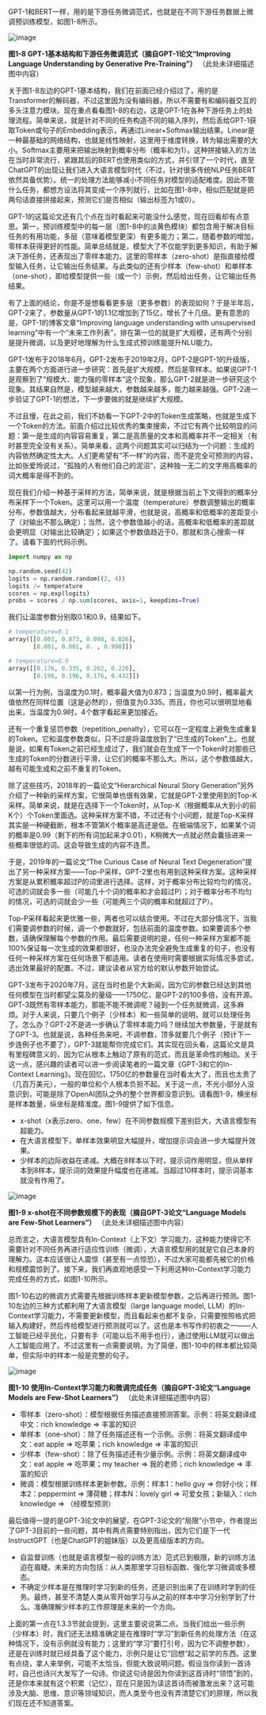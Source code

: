 GPT-1和BERT一样，用的是下游任务微调范式，也就是在不同下游任务数据上微调预训练模型，如图1-8所示。

![image](https://github.com/user-attachments/assets/4a153483-a7ba-4c51-b4dd-a015f3e2f61f)


**图1-8 GPT-1基本结构和下游任务微调范式（摘自GPT-1论文“Improving Language Understanding by Generative Pre-Training”）**
（此处未详细描述图中内容）

关于图1-8左边的GPT-1基本结构，我们在前面已经介绍过了，用的是Transformer的解码器，不过这里因为没有编码器，所以不需要有和编码器交互的多头注意力模块。现在重点看看图1-8的右边，这是GPT-1在各种下游任务上的处理流程。简单来说，就是针对不同的任务构造不同的输入序列，然后丢给GPT-1获取Token或句子的Embedding表示，再通过Linear+Softmax输出结果。Linear是一种最基础的网络结构，也就是线性映射，这里用于维度转换，转为输出需要的大小。Softmax主要用来把输出映射到概率分布（概率和为1）。这种拼接输入的方法在当时非常流行，紧跟其后的BERT也使用类似的方式，并引领了一个时代，直至ChatGPT的出现让我们进入大语言模型时代（不过，针对很多传统NLP任务BERT依然具备优势）。统一的处理方法能够减小不同任务对模型的适配难度。因此不管什么任务，都想方设法将其变成一个序列就行，比如在图1-8中，相似匹配就是把两句话直接拼接起来，预测它们是否相似（输出标签为1或0）。

GPT-1的这篇论文还有几个点在当时看起来可能没什么感觉，现在回看却有点意思。第一，预训练模型中的每一层（图1-8中的淡黄色模块）都包含用于解决目标任务的有用功能，多层（意味着模型更深）有更多能力；第二，随着参数的增加，零样本获得更好的性能。简单总结就是，模型大了不仅能学到更多知识，有助于解决下游任务，还表现出了零样本能力。这里的零样本（zero-shot）是指直接给模型输入任务，让它输出任务结果。与此类似的还有少样本（few-shot）和单样本（one-shot），即给模型提供一些（或一个）示例，然后给出任务，让它输出任务结果。

有了上面的结论，你是不是想看看更多层（更多参数）的表现如何？于是半年后，GPT-2来了，参数量从GPT-1的1.1亿增加到了15亿，增长了十几倍。更有意思的是，GPT-1的博客文章“Improving language understanding with unsupervised learning”中有一个“未来工作列表”，排在第一位的就是扩大规模，还有两个分别是提升微调，以及更好地理解为什么生成式预训练能提升NLU能力。

GPT-1发布于2018年6月，GPT-2发布于2019年2月，GPT-2是GPT-1的升级版，主要在两个方面进行进一步研究：首先是扩大规模，然后是零样本。如果说GPT-1是观察到了“规模大、能力强的零样本”这个现象，那么GPT-2就是进一步研究这个现象。其结果自然是，模型越来越大，参数越来越多，能力越来越强。GPT-2进一步验证了GPT-1的想法，下一步要做的就是继续扩大规模。

不过且慢，在此之前，我们不妨看一下GPT-2中的Token生成策略，也就是生成下一个Token的方法。前面介绍过比较优秀的集束搜索，不过它有两个比较明显的问题：第一是生成的内容容易重复，第二是高质量的文本和高概率并不一定相关（有时甚至完全没有关系）。简单来看，这两个问题其实可以归结为一个问题：生成的内容依然确定性太大。人们更希望有“不一样”的内容，而不是完全可预测的内容，比如张爱玲说过，“孤独的人有他们自己的泥沼”，这种独一无二的文字用高概率的词大概率是得不到的。

现在我们介绍一种基于采样的方法，简单来说，就是根据当前上下文得到的概率分布采样下一个Token。这里可以用一个温度（temperature）参数调整输出的概率分布，参数值越大，分布看起来就越平滑，也就是说，高概率和低概率的差距变小了（对输出不那么确定）；当然，这个参数值越小的话，高概率和低概率的差距就会更明显（对输出比较确定）；如果这个参数值趋近于0，那就和贪心搜索一样了。请看下面的代码示例。
```python
import numpy as np

np.random.seed(42)
logits = np.random.random((2, 4))
logits /= temperature
scores = np.exp(logits)
probs = scores / np.sum(scores, axis=1, keepdims=True)
```
我们让温度参数分别取0.1和0.9，结果如下。
```python
# temperature=0.1
array([[0.003, 0.873, 0.098, 0.026],
       [0.001, 0.001, 0. , 0.998]])

# temperature=0.9
array([[0.176, 0.335, 0.262, 0.226],
       [0.196, 0.196, 0.176, 0.432]])
```
以第一行为例，当温度为0.1时，概率最大值为0.873；当温度为0.9时，概率最大值依然在同样位置（这是必然的），但值变为0.335。而且，你也可以很明显地看出来，当温度为0.9时，4个数字看起来更加接近。

还有一个重复惩罚参数（repetition_penalty），它可以在一定程度上避免生成重复的Token。它和温度参数类似，只不过是将温度放到了“已生成的Token”上。也就是说，如果有Token之前已经生成过了，我们就会在生成下一个Token时对那些已生成的Token的分数进行平滑，让它们的概率不那么大。所以，这个参数值越大，越有可能生成和之前不重复的Token。

除了这些技巧，2018年的一篇论文“Hierarchical Neural Story Generation”另外介绍了一种新的采样方案，它很简单也很有效果，它就是GPT-2里使用到的Top-K采样。简单来说，就是在选择下一个Token时，从Top-K（根据概率从大到小的前K个）个Token里面选。这种采样方案不错，不过还有个小问题，就是Top-K采样其实是一种硬截断，根本不管第K个概率是高还是低。在极端情况下，如果某个词的概率是0.99（剩下的所有词加起来才0.01），K稍微大一点就必然会囊括进来一些概率很低的词。这会导致生成的内容不连贯。

于是，2019年的一篇论文“The Curious Case of Neural Text Degeneration”提出了另一种采样方案——Top-P采样，GPT-2里也有用到这种采样方案。这种采样方案是从累积概率超过P的词里进行选择。这样，对于概率分布比较均匀的情况，可选的词就会多一些（可能几十个词的概率和才会超过P）；对于概率分布不均匀的情况，可选的词就会少一些（可能两三个词的概率和就超过了P）。

Top-P采样看起来更优雅一些，两者也可以结合使用。不过在大部分情况下，当我们需要调参数的时候，调一个参数就好，包括前面的温度参数。如果要调多个参数，请确保理解每个参数的作用。最后需要说明的是，任何一种采样方案都不能100%保证每一次生成的效果都很好，也没办法完全避免生成重复的句子，也没有任何一种采样方案在任何场景下都适用。读者在使用时需要根据实际情况多尝试，选出效果最好的配置。不过，建议读者从官方给的默认参数开始尝试。

GPT-3发布于2020年7月，这在当时也是个大新闻，因为它的参数已经达到其他任何模型在当时都望尘莫及的量级——1750亿，是GPT-2的100多倍，没有开源。GPT-3既然有零样本能力，那能不能不微调呢？碰到一个任务就微调，这多麻烦。对于人来说，只要几个例子（少样本）和一些简单的说明，就可以处理任务了。怎么办？GPT-2不是进一步确认了零样本能力吗？继续加大参数量，于是就有了GPT-3。也就是说，各种任务来吧，不调参数，顶多就要几个例子（预计下一步连例子也不要了），GPT-3就能帮你完成它们。其实现在回头看，这篇论文是具有里程碑意义的，因为它从根本上触动了原有的范式，而且是革命性的触动。关于这一点，感兴趣的读者可以进一步阅读笔者的一篇文章《GPT-3和它的In-Context Learning》。现在回忆，1750亿的参数量在当时看太大了，而且也太贵了（几百万美元），一般的单位和个人根本负担不起。关于这一点，不光小部分人没意识到，可能是除了OpenAI团队之外的整个世界都没意识到。请看图1-9，横坐标是样本数量，纵坐标是精准度。图1-9提供了如下信息。
 - x-shot（x表示zero、one、few）在不同参数规模下差别巨大，大语言模型有超能力。
 - 在大语言模型下，单样本效果明显大幅提升，增加提示词会进一步大幅提升效果。
 - 少样本的边际收益在递减。大概在8样本以下时，提示词作用明显，但从单样本到8样本，提示词的效果提升幅度也在递减。当超过10样本时，提示词基本就没有作用了。

![image](https://github.com/user-attachments/assets/7abbfbf5-230a-499f-8509-36fdd74bdd24)


**图1-9 x-shot在不同参数规模下的表现（摘自GPT-3论文“Language Models are Few-Shot Learners”）**
（此处未详细描述图中内容）

总而言之，大语言模型具有In-Context（上下文）学习能力，这种能力使得它不需要针对不同任务再进行适应性训练（微调），大语言模型用的就是它自己本身的理解力。这本应该很让人震惊（甚至有一点惊恐），不过大家可能都先被它的价格和规模震惊到了。接下来，我们再直观地感受一下利用这种In-Context学习能力完成任务的方式，如图1-10所示。

图1-10右边的微调方式需要先根据训练样本更新模型参数，之后再进行预测。图1-10左边的三种方式都利用了大语言模型（large language model, LLM）的In-Context学习能力，不需要更新模型，而且看起来也都不复杂，只需要按照格式把输入构建好，然后传给模型进行预测就可以了。这也是本书写作的初衷之一——人工智能已经平民化，只要有手（可能以后不用手也行），通过使用LLM就可以做出人工智能应用了。不过这里有一点需要说明，为了简便，图1-10中的样本都比较简单，但实际中的样本一般是完整的句子。

![image](https://github.com/user-attachments/assets/691d198a-b47e-4cb8-9aa7-4baeaf04f0d5)


**图1-10 使用In-Context学习能力和微调完成任务（摘自GPT-3论文“Language Models are Few-Shot Learners”）**
（此处未详细描述图中内容）

 - 零样本（zero-shot）：模型根据任务描述直接预测答案。示例：将英文翻译成中文：rich knowledge => 丰富的知识
 - 单样本（one-shot）：除了任务描述还有一个示例。示例：将英文翻译成中文：eat apple => 吃苹果；rich knowledge => 丰富的知识
 - 少样本（few-shot）：除了任务描述还有少量示例。示例：将英文翻译成中文：eat apple => 吃苹果；my teacher => 我的老师；rich knowledge => 丰富的知识
 - 微调：模型根据训练样本更新参数。示例：样本1：hello guy => 你好小伙；样本2：peppermint => 薄荷糖；样本N：lovely girl => 可爱女孩；新输入：rich knowledge => （经模型预测）

最后值得一提的是GPT-3论文中的展望，在GPT-3论文的“局限”小节中，作者提出了GPT-3目前的一些问题，其中有两点需要特别指出，因为它们是下一代InstructGPT（也是ChatGPT的姐妹版）以及更高级版本的方向。
 - 自监督训练（也就是语言模型一般的训练方法）范式已到极限，新的训练方法迫在眉睫。未来的方向包括：从人类那里学习目标函数、强化学习微调或多模态。
 - 不确定少样本是在推理时学习到新的任务，还是识别出来了在训练时学到的任务。最终，甚至不清楚人类从零开始学习与从之前的样本中学习分别学到了什么。准确理解少样本的工作原理是未来的一个方向。

上面的第一点在1.3.3节就会提到，这里主要说说第二点。当我们给出一些示例（少样本）时，我们还无法精准确定是在推理时“学习”到新任务的处理方法（在这种情况下，没有示例就没有能力；这里的“学习”要打引号，因为它不调整参数），还是在训练时就已经具备了这个能力，示例只是让它“回想”起之前学的东西。这里有点绕，拿人来举例，可能不太恰当，但能大致说明问题。假设当你读到一首诗时，自己也诗兴大发写了一句诗。你说这句诗是因为你读到这首诗时“领悟”到的，还是你本来就有这个积累（记忆），现在只是因为读这首诗而被激发出来？这可能涉及大脑、思维、意识等领域知识，而人类至今也没有弄清楚它们的原理，所以我们现在还不知道答案。 
